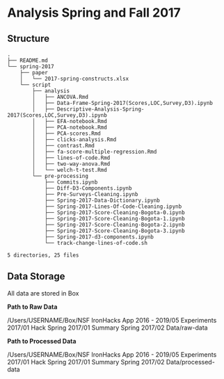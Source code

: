 # Analysis Spring and Fall 2017

## Structure 

```
.
├── README.md
└── spring-2017
    ├── paper
    │   └── 2017-spring-constructs.xlsx
    └── script
        ├── analysis
        │   ├── ANCOVA.Rmd
        │   ├── Data-Frame-Spring-2017(Scores,LOC,Survey,D3).ipynb
        │   ├── Descriptive-Analysis-Spring-2017(Scores,LOC,Survey,D3).ipynb
        │   ├── EFA-notebook.Rmd
        │   ├── PCA-notebook.Rmd
        │   ├── PCA-scores.Rmd
        │   ├── clicks-analysis.Rmd
        │   ├── contrast.Rmd
        │   ├── fa-score-multiple-regression.Rmd
        │   ├── lines-of-code.Rmd
        │   ├── two-way-anova.Rmd
        │   └── welch-t-test.Rmd
        └── pre-processing
            ├── Commits.ipynb
            ├── Diff-D3-Components.ipynb
            ├── Pre-Surveys-Cleaning.ipynb
            ├── Spring-2017-Data-Dictionary.ipynb
            ├── Spring-2017-Lines-Of-Code-Cleaning.ipynb
            ├── Spring-2017-Score-Cleaning-Bogota-0.ipynb
            ├── Spring-2017-Score-Cleaning-Bogota-1.ipynb
            ├── Spring-2017-Score-Cleaning-Bogota-2.ipynb
            ├── Spring-2017-Score-Cleaning-Bogota-3.ipynb
            ├── Spring-2017-d3-components.ipynb
            └── track-change-lines-of-code.sh

5 directories, 25 files
```

## Data Storage 

All data are stored in Box 

**Path to Raw Data** 

/Users/USERNAME/Box/NSF IronHacks App 2016 - 2019/05 Experiments 2017/01 Hack Spring 2017/01 Summary Spring 2017/02 Data/raw-data

**Path to Processed Data** 

/Users/USERNAME/Box/NSF IronHacks App 2016 - 2019/05 Experiments 2017/01 Hack Spring 2017/01 Summary Spring 2017/02 Data/processed-data
